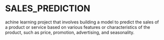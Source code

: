 # SALES_PREDICTION
achine learning project that involves building a model to predict the sales of a product or service based on various features or characteristics of the product, such as price, promotion, advertising, and seasonality.
